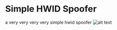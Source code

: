 # Simple HWID Spoofer
a very very very very simple hwid spoofer
![alt text](https://raw.githubusercontent.com/Lufzys/SimpleHWIDSpoofer/main/simpleHwidSpoofer.PNG?raw=true)
